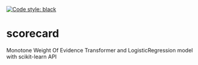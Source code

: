 [![Code style: black](https://img.shields.io/badge/code%20style-black-000000.svg)](https://github.com/psf/black)
# scorecard
Monotone Weight Of Evidence Transformer and LogisticRegression model with scikit-learn API